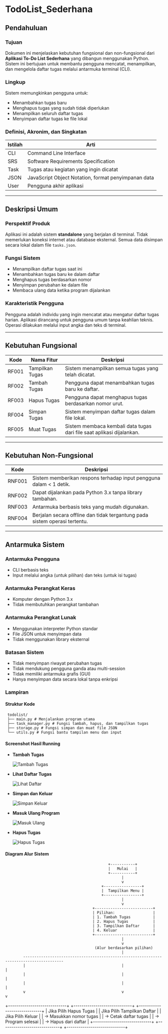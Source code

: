 # TodoList_Sederhana

## Pendahuluan

### Tujuan
Dokumen ini menjelaskan kebutuhan fungsional dan non-fungsional dari **Aplikasi To-Do List Sederhana** yang dibangun menggunakan Python. Sistem ini bertujuan untuk membantu pengguna mencatat, menampilkan, dan mengelola daftar tugas melalui antarmuka terminal (CLI).

### Lingkup
Sistem memungkinkan pengguna untuk:
- Menambahkan tugas baru
- Menghapus tugas yang sudah tidak diperlukan
- Menampilkan seluruh daftar tugas
- Menyimpan daftar tugas ke file lokal

### Definisi, Akronim, dan Singkatan

| Istilah | Arti |
|--------|------|
| CLI | Command Line Interface |
| SRS | Software Requirements Specification |
| Task | Tugas atau kegiatan yang ingin dicatat |
| JSON | JavaScript Object Notation, format penyimpanan data |
| User | Pengguna akhir aplikasi |

---

## Deskripsi Umum

### Perspektif Produk
Aplikasi ini adalah sistem **standalone** yang berjalan di terminal. Tidak memerlukan koneksi internet atau database eksternal. Semua data disimpan secara lokal dalam file `tasks.json`.

### Fungsi Sistem
- Menampilkan daftar tugas saat ini
- Menambahkan tugas baru ke dalam daftar
- Menghapus tugas berdasarkan nomor
- Menyimpan perubahan ke dalam file
- Membaca ulang data ketika program dijalankan

### Karakteristik Pengguna
Pengguna adalah individu yang ingin mencatat atau mengatur daftar tugas harian. Aplikasi dirancang untuk pengguna umum tanpa keahlian teknis. Operasi dilakukan melalui input angka dan teks di terminal.

---

## Kebutuhan Fungsional

| Kode | Nama Fitur | Deskripsi |
|------|------------|-----------|
| RF001 | Tampilkan Tugas | Sistem menampilkan semua tugas yang telah dicatat. |
| RF002 | Tambah Tugas | Pengguna dapat menambahkan tugas baru ke daftar. |
| RF003 | Hapus Tugas | Pengguna dapat menghapus tugas berdasarkan nomor urut. |
| RF004 | Simpan Tugas | Sistem menyimpan daftar tugas dalam file lokal. |
| RF005 | Muat Tugas | Sistem membaca kembali data tugas dari file saat aplikasi dijalankan. |

---

## Kebutuhan Non-Fungsional

| Kode | Deskripsi |
|------|-----------|
| RNF001 | Sistem memberikan respons terhadap input pengguna dalam < 1 detik. |
| RNF002 | Dapat dijalankan pada Python 3.x tanpa library tambahan. |
| RNF003 | Antarmuka berbasis teks yang mudah digunakan. |
| RNF004 | Berjalan secara offline dan tidak tergantung pada sistem operasi tertentu. |

---

## Antarmuka Sistem

### Antarmuka Pengguna
- CLI berbasis teks
- Input melalui angka (untuk pilihan) dan teks (untuk isi tugas)

### Antarmuka Perangkat Keras
- Komputer dengan Python 3.x
- Tidak membutuhkan perangkat tambahan

### Antarmuka Perangkat Lunak
- Menggunakan interpreter Python standar
- File JSON untuk menyimpan data
- Tidak menggunakan library eksternal

### Batasan Sistem
- Tidak menyimpan riwayat perubahan tugas
- Tidak mendukung pengguna ganda atau multi-session
- Tidak memiliki antarmuka grafis (GUI)
- Hanya menyimpan data secara lokal tanpa enkripsi

### Lampiran

#### Struktur Kode
     todolist/
     ├── main.py # Menjalankan program utama
     ├── task_manager.py # Fungsi tambah, hapus, dan tampilkan tugas
     ├── storage.py # Fungsi simpan dan muat file JSON
     └── utils.py # Fungsi bantu tampilan menu dan input

#### Screenshot Hasil Running

- **Tambah Tugas**
  
  ![Tambah Tugas](./screenshot/tambah.jpeg)

- **Lihat Daftar Tugas**
  
  ![Lihat Daftar](./screenshot/lihatdaftar.jpeg)

- **Simpan dan Keluar**
  
  ![Simpan Keluar](./screenshot/simpankeluar.jpeg)

- **Masuk Ulang Program**
  
  ![Masuk Ulang](./screenshot/masukulang.jpeg)

- **Hapus Tugas**
  
  ![Hapus Tugas](./screenshot/hapus.jpeg)

#### Diagram Alur Sistem

                                                  +-----------+
                                                  |   Mulai   |
                                                  +-----------+
                                                        |
                                                        v
                                               +-----------------+
                                               |  Tampilkan Menu |
                                               +-----------------+
                                                        |
                                                        v
                                           +--------------------------+
                                           | Pilihan:                 |
                                           | 1. Tambah Tugas          |
                                           | 2. Hapus Tugas           |
                                           | 3. Tampilkan Daftar      |
                                           | 4. Keluar                |
                                           +--------------------------+
                                                        |
                                                        v
                                            (Alur berdasarkan pilihan)
                                                        |
            ----------------------------------------------------------------------------------------
            |                                           |                                          |
            |                                           |                                          |
            |                                           |                                          |
            v                                           v                                          v
+-----------------------------+          +-----------------------------+             +-----------------------------+
| Jika Pilih Hapus Tugas      |          | Jika Pilih Tampilkan Daftar |             | Jika Pilih Keluar           |
| → Masukkan nomor tugas      |          | → Cetak daftar tugas        |             | → Program selesai           |
| → Hapus dari daftar         |          +-----------------------------+             +-----------------------------+
+-----------------------------+
